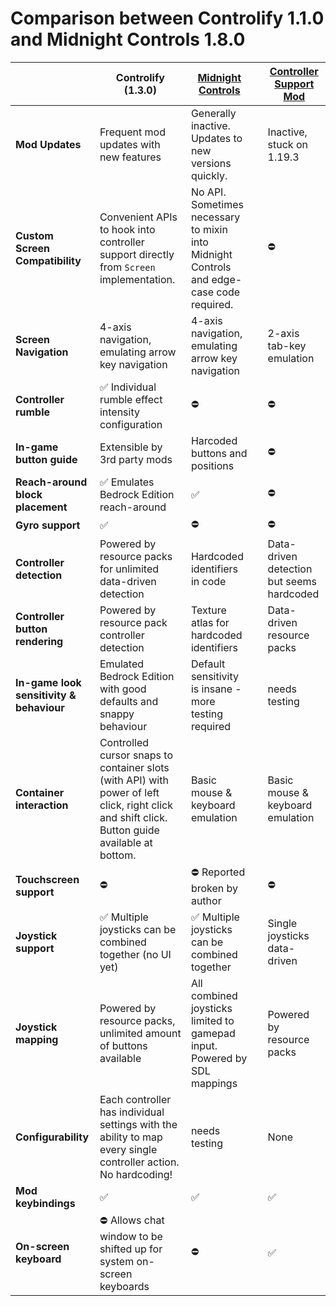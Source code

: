 # Comparison between Controlify 1.1.0 and Midnight Controls 1.8.0

|                                          | Controlify (1.3.0)                                                                                                                             | [Midnight Controls](https://github.com/TeamMidnightDust/MidnightControls)                |     | [Controller Support Mod](https://github.com/Stereowalker/Controller-Support-Mod) |
|------------------------------------------|------------------------------------------------------------------------------------------------------------------------------------------------|------------------------------------------------------------------------------------------|-----|----------------------------------------------------------------------------------|
| **Mod Updates**                          | Frequent mod updates with new features                                                                                                         | Generally inactive. Updates to new versions quickly.                                     |     | Inactive, stuck on 1.19.3                                                        |
| **Custom Screen Compatibility**          | Convenient APIs to hook into controller support directly from `Screen` implementation.                                                         | No API. Sometimes necessary to mixin into Midnight Controls and edge-case code required. |     | ⛔                                                                                |
| **Screen Navigation**                    | 4-axis navigation, emulating arrow key navigation                                                                                              | 4-axis navigation, emulating arrow key navigation                                        |     | 2-axis tab-key emulation                                                         |
| **Controller rumble**                    | ✅ Individual rumble effect intensity configuration                                                                                             | ⛔                                                                                        |     | ⛔                                                                                |
| **In-game button guide**                 | Extensible by 3rd party mods                                                                                                                   | Harcoded buttons and positions                                                           |     | ⛔                                                                                |
| **Reach-around block placement**         | ✅ Emulates Bedrock Edition reach-around                                                                                                        | ✅                                                                                        |     | ⛔                                                                                |
| **Gyro support**                         | ✅                                                                                                                                              | ⛔                                                                                        |     | ⛔                                                                                |
| **Controller detection**                 | Powered by resource packs for unlimited data-driven detection                                                                                  | Hardcoded identifiers in code                                                            |     | Data-driven detection but seems hardcoded                                        |
| **Controller button rendering**          | Powered by resource pack controller detection                                                                                                  | Texture atlas for hardcoded identifiers                                                  |     | Data-driven resource packs                                                       |
| **In-game look sensitivity & behaviour** | Emulated Bedrock Edition with good defaults and snappy behaviour                                                                               | Default sensitivity is insane - more testing required                                    |     | needs testing                                                                    |
| **Container interaction**                | Controlled cursor snaps to container slots (with API) with power of left click, right click and shift click. Button guide available at bottom. | Basic mouse & keyboard emulation                                                         |     | Basic mouse & keyboard emulation                                                 |
| **Touchscreen support**                  | ⛔                                                                                                                                              | ⛔ Reported broken by author                                                              |     | ⛔                                                                                |
| **Joystick support**                     | ✅ Multiple joysticks can be combined together (no UI yet)                                                                                      | ✅ Multiple joysticks can be combined together                                            |     | Single joysticks data-driven                                                     |
| **Joystick mapping**                     | Powered by resource packs, unlimited amount of buttons available                                                                               | All combined joysticks limited to gamepad input. Powered by SDL mappings                 |     | Powered by resource packs                                                        |
| **Configurability**                      | Each controller has individual settings with the ability to map every single controller action. No hardcoding!                                 | needs testing                                                                            |     | None                                                                             |
| **Mod keybindings**                      | ✅                                                                                                                                              | ✅                                                                                        |     | ✅                                                                                |
| **On-screen keyboard**                   | ⛔ Allows chat window to be shifted up for system on-screen keyboards                                                                           | ⛔                                                                                        |     | ✅                                                                                |
